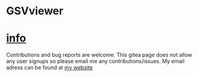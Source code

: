 # GSVviewer

# [info](https://alexanderbass.com/programming/gsvviewer/)

Contributions and bug reports are welcome. This gitea page does not allow any user signups so please email me any contributions/issues. My email adress can be found at [my website](https://alexanderbass.com/info/)